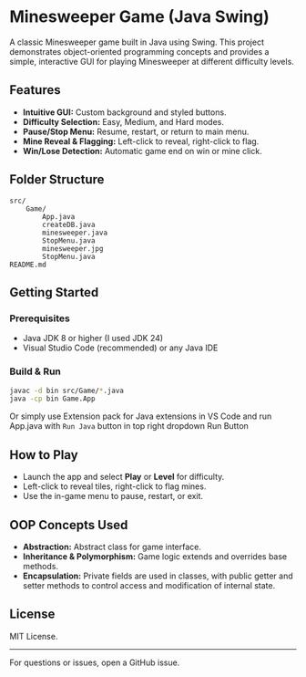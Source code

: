 # Minesweeper Game (Java Swing)

A classic Minesweeper game built in Java using Swing. This project demonstrates object-oriented programming concepts and provides a simple, interactive GUI for playing Minesweeper at different difficulty levels.

## Features

- **Intuitive GUI:** Custom background and styled buttons.
- **Difficulty Selection:** Easy, Medium, and Hard modes.
- **Pause/Stop Menu:** Resume, restart, or return to main menu.
- **Mine Reveal & Flagging:** Left-click to reveal, right-click to flag.
- **Win/Lose Detection:** Automatic game end on win or mine click.

## Folder Structure

```
src/
    Game/
        App.java
        createDB.java
        minesweeper.java
        StopMenu.java
        minesweeper.jpg
        StopMenu.java
README.md
```

## Getting Started

### Prerequisites

- Java JDK 8 or higher (I used JDK 24)
- Visual Studio Code (recommended) or any Java IDE

### Build & Run

```sh
javac -d bin src/Game/*.java
java -cp bin Game.App
```
Or simply use Extension pack for Java extensions in VS Code and run App.java with `Run Java` button in top right dropdown Run Button

## How to Play

- Launch the app and select **Play** or **Level** for difficulty.
- Left-click to reveal tiles, right-click to flag mines.
- Use the in-game menu to pause, restart, or exit.

## OOP Concepts Used

- **Abstraction:** Abstract class for game interface.
- **Inheritance & Polymorphism:** Game logic extends and overrides base methods.
- **Encapsulation:** Private fields are used in classes, with public getter and setter methods to control access and modification of internal state.

## License

MIT License.

---

For questions or issues, open a GitHub issue.